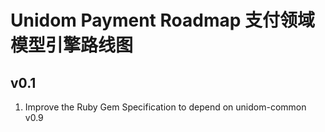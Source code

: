 # Unidom Payment Roadmap 支付领域模型引擎路线图

## v0.1
1. Improve the Ruby Gem Specification to depend on unidom-common v0.9
